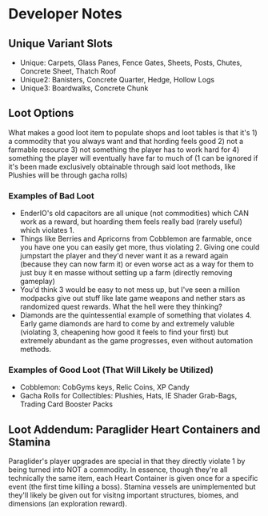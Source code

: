 # Developer Notes
## Unique Variant Slots
- Unique: Carpets, Glass Panes, Fence Gates, Sheets, Posts, Chutes, Concrete Sheet, Thatch Roof
- Unique2: Banisters, Concrete Quarter, Hedge, Hollow Logs
- Unique3: Boardwalks, Concrete Chunk
## Loot Options
What makes a good loot item to populate shops and loot tables is that it's 1) a commodity that you always want and that hording feels good 2) not a farmable resource 3) not something the player has to work hard for 4) something the player will eventually have far to much of (1 can be ignored if it's been made exclusively obtainable through said loot methods, like Plushies will be through gacha rolls)
### Examples of Bad Loot
- EnderIO's old capacitors are all unique (not commodities) which CAN work as a reward, but hoarding them feels really bad (rarely useful) which violates 1. 
- Things like Berries and Apricorns from Cobblemon are farmable, once you have one you can easily get more, thus violating 2. Giving one could jumpstart the player and they'd never want it as a reward again (because they can now farm it) or even worse act as a way for them to just buy it en masse without setting up a farm (directly removing gameplay)
- You'd think 3 would be easy to not mess up, but I've seen a million modpacks give out stuff like late game weapons and nether stars as randomized quest rewards. What the hell were they thinking?
- Diamonds are the quintessential example of something that violates 4. Early game diamonds are hard to come by and extremely valuble (violating 3, cheapening how good it feels to find your first) but extremely abundant as the game progresses, even without automation methods. 
### Examples of Good Loot (That Will Likely be Utilized)
- Cobblemon: CobGyms keys, Relic Coins, XP Candy
- Gacha Rolls for Collectibles: Plushies, Hats, IE Shader Grab-Bags, Trading Card Booster Packs
## Loot Addendum: Paraglider Heart Containers and Stamina
Paraglider's player upgrades are special in that they directly violate 1 by being turned into NOT a commodity. In essence, though they're all technically the same item, each Heart Container is given once for a specific event (the first time killing a boss). Stamina vessels are unimplemented but they'll likely be given out for visitng important structures, biomes, and dimensions (an exploration reward).
